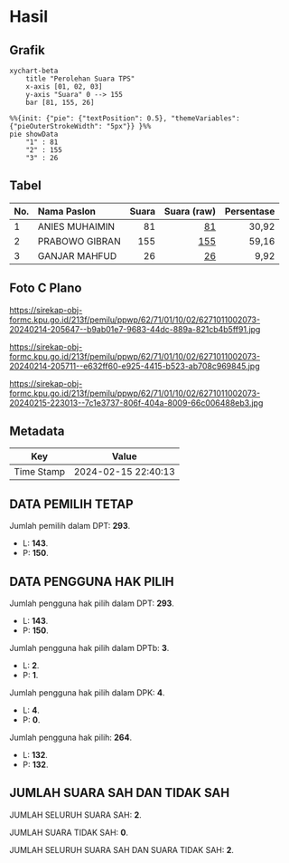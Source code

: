 # Hasil

## Grafik

```mermaid
xychart-beta
    title "Perolehan Suara TPS"
    x-axis [01, 02, 03]
    y-axis "Suara" 0 --> 155
    bar [81, 155, 26]
```

```mermaid
%%{init: {"pie": {"textPosition": 0.5}, "themeVariables": {"pieOuterStrokeWidth": "5px"}} }%%
pie showData
    "1" : 81
    "2" : 155
    "3" : 26
```

## Tabel

| No. | Nama Paslon    | Suara | Suara (raw) | Persentase |
|:--- |:-------------- | -----:| -----------:| ----------:|
| 1   | ANIES MUHAIMIN | 81    | [81][p-1]   | 30,92      |
| 2   | PRABOWO GIBRAN | 155   | [155][p-2]  | 59,16      |
| 3   | GANJAR MAHFUD  | 26    | [26][p-3]   | 9,92       |


[p-1]: https://github.com/gigit-pemilu/pemilu-2024-62-kalimantan-tengah/blob/main/pilpres/hitung-suara/sub/62-kalimantan-tengah/sub/71-kota-palangkaraya/sub/01-pahandut/sub/1002-panarung/sub/073-tps/sub/paslon-1.txt
[p-2]: https://github.com/gigit-pemilu/pemilu-2024-62-kalimantan-tengah/blob/main/pilpres/hitung-suara/sub/62-kalimantan-tengah/sub/71-kota-palangkaraya/sub/01-pahandut/sub/1002-panarung/sub/073-tps/sub/paslon-2.txt
[p-3]: https://github.com/gigit-pemilu/pemilu-2024-62-kalimantan-tengah/blob/main/pilpres/hitung-suara/sub/62-kalimantan-tengah/sub/71-kota-palangkaraya/sub/01-pahandut/sub/1002-panarung/sub/073-tps/sub/paslon-3.txt

## Foto C Plano

https://sirekap-obj-formc.kpu.go.id/213f/pemilu/ppwp/62/71/01/10/02/6271011002073-20240214-205647--b9ab01e7-9683-44dc-889a-821cb4b5ff91.jpg

https://sirekap-obj-formc.kpu.go.id/213f/pemilu/ppwp/62/71/01/10/02/6271011002073-20240214-205711--e632ff60-e925-4415-b523-ab708c969845.jpg

https://sirekap-obj-formc.kpu.go.id/213f/pemilu/ppwp/62/71/01/10/02/6271011002073-20240215-223013--7c1e3737-806f-404a-8009-66c006488eb3.jpg


## Metadata

| Key        | Value               |
| ---------- | ------------------- |
| Time Stamp | 2024-02-15 22:40:13 |


## DATA PEMILIH TETAP

Jumlah pemilih dalam DPT: **293**.
 * L: **143**.
 * P: **150**.

## DATA PENGGUNA HAK PILIH

Jumlah pengguna hak pilih dalam DPT: **293**.
 * L: **143**.
 * P: **150**.

Jumlah pengguna hak pilih dalam DPTb: **3**.
 * L: **2**.
 * P: **1**.

Jumlah pengguna hak pilih dalam DPK: **4**.
 * L: **4**.
 * P: **0**.

Jumlah pengguna hak pilih: **264**.
 * L: **132**.
 * P: **132**.

## JUMLAH SUARA SAH DAN TIDAK SAH

JUMLAH SELURUH SUARA SAH: **2**.

JUMLAH SUARA TIDAK SAH: **0**.

JUMLAH SELURUH SUARA SAH DAN SUARA TIDAK SAH: **2**.


